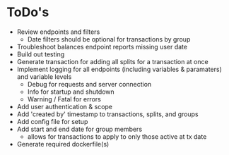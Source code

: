 # ToDo's

- Review endpoints and filters
    - Date filters should be optional for transactions by group 
- Troubleshoot balances endpoint reports missing user date
- Build out testing
- Generate transaction for adding all splits for a transaction at once
- Implement logging for all endpoints (including variables & paramaters) and variable levels
    - Debug for requests and server connection
    - Info for startup and shutdown
    - Warning / Fatal for errors
- Add user authentication & scope
- Add 'created by' timestamp to transactions, splits, and groups
- Add config file for setup
- Add start and end date for group members
    - allows for transactions to apply to only those active at tx date
- Generate required dockerfile(s)
